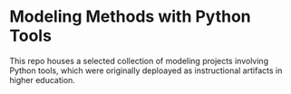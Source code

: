 # Modeling Methods with Python Tools

This repo houses a selected collection of modeling projects involving Python tools, which were originally deploayed as instructional artifacts in higher education.


